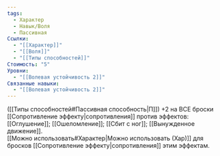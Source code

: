 ```yaml
---
tags:
  - Характер
  - Навык/Воля
  - Пассивная
Ссылки:
  - "[[Характер]]"
  - "[[Воля]]"
  - "[[Типы способностей]]"
Стоимость: "5"
Уровни:
  - "[[Волевая устойчивость 2]]"
Связанные навыки:
  - "[[Волевая устойчивость 2]]"
---
```

([[Типы способностей#Пассивная способность|П]]) +2 на ВСЕ броски [[Сопротивление эффекту|сопротивления]] против эффектов: [[Оглушение]]; [[Ошеломление]]; [[Сбит с ног]]; [[Вынужденное движение]].  
[[Можно использовать#Характер|Можно использовать (Хар)]] для бросков [[Сопротивление эффекту|сопротивления]] этим эффектам.  